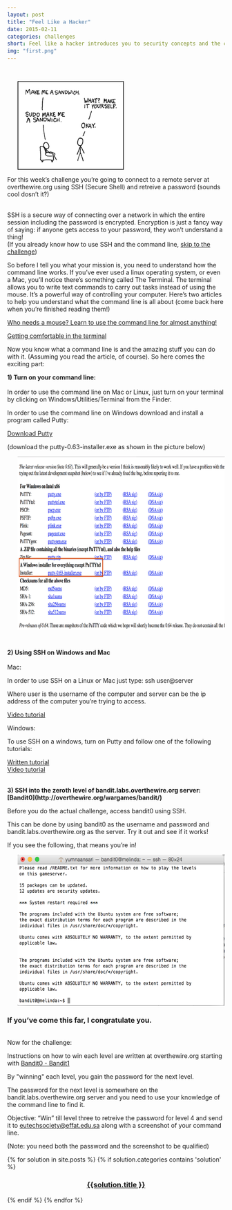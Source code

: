 ```yaml
---
layout: post
title: "Feel Like a Hacker"
date: 2015-02-11
categories: challenges
short: Feel like a hacker introduces you to security concepts and the command line. 
img: "first.png"
---
```

<br>


<div class="col">
              <ul class="list-inline intro-social-buttons text-center">
                       <img src="/img/challenges/first-1.png" alt="Smiley face" align="center" class="img-responsive" > 
               </ul>
</div>

For this week’s challenge you’re going to connect to a remote server at overthewire.org using SSH (Secure Shell) and retreive a password (sounds cool dosn’t it?)

<br>
SSH is a secure way of connecting over a network in which the entire session including the password is encrypted. Encryption is just a fancy way of saying: if anyone gets access to your password, they won’t understand a thing!

<br>
(If you already know how to use SSH and the command line, <a href="#challenge">skip to the challenge</a>)



So before I tell you what your mission is, you need to understand how the command line works. If you’ve ever used a linux operating system, or even a Mac, you’ll notice there’s something called The Terminal. The terminal allows you to write text commands to carry out tasks instead of using the mouse. It’s a powerful way of controlling your computer. Here’s two articles to help you understand what the command line is all about (come back here when you’re finished reading them!)


[Who needs a mouse? Learn to use the command line for almost anything!](http://lifehacker.com/5633909/who-needs-a-mouse-learn-to-use-the-command-line-for-almost-anything)

[Getting comfortable in the terminal](http://www.codecademy.com/blog/72-getting-comfortable-in-the-terminal-linux)


Now you know what a command line is and the amazing stuff you can do with it. (Assuming you read the article, of course). So here comes the exciting part:


<B>1) Turn on your command line:</B> <br><br>
In order to use the command line on Mac or Linux, just turn on your terminal by clicking on Windows/Utilities/Terminal from the Finder. 

In order to use the command line on Windows download and install a program called Putty: 

[Download Putty](http://www.chiark.greenend.org.uk/~sgtatham/putty/download.html)

(download the putty-0.63-installer.exe as shown in the picture below)

<div class="col">
              <ul class="list-inline intro-social-buttons text-center">
                       <img  width="550" height="400" src="/img/challenges/Installing-Putty.png" alt="Smiley face" align="middle" class="img-responsive" > 
               </ul>
  </div>
<br>

<B>2) Using SSH on Windows and Mac</B><br>
<br>
Mac:

In order to use SSH on a Linux or Mac just type: ssh user@server  

Where user is the username of the computer and server can be the ip address of the computer you’re trying to access. 

[Video tutorial](https://www.youtube.com/watch?v=2t6qRjV42xQ)


Windows:

To use SSH on a windows, turn on Putty and follow one of the following tutorials: 

[Written tutorial](http://internal.math.arizona.edu/services/computing/remote-access/shell/putty)<br>
[Video tutorial](https://www.youtube.com/watch?v=9AlSM9UjLpY)

<br>
<B>3) SSH into the zeroth level of bandit.labs.overthewire.org server: [Bandit0](http://overthewire.org/wargames/bandit/)</B> <br>

Before you do the actual challenge, access bandit0 using SSH. 

This can be done by using bandit0 as the username and password and bandit.labs.overthewire.org as the server.  Try it out and see if it works!


If you see the following, that means you’re in! <br>

<div class="col">
              <ul class="list-inline intro-social-buttons text-center">
                       <img width="500" height="350" src="/img/challenges/Screenshot-bandit-sign-in.png" alt="Smiley face" align="middle"> 
               </ul>
  </div>

<h3 class="list-inline intro-social-buttons text-center">If you’ve come this far, I congratulate you. </h3>
<br>
<a name="challenge"></a>
Now for the challenge:

Instructions on how to win each level are written at overthewire.org starting with [Bandit0 - Bandit1](http://overthewire.org/wargames/bandit/bandit1.html)

By "winning" each level, you gain the password for the next level. 

The password for the next level is somewhere on the bandit.labs.overthewire.org server and you need to use your knowledge of the command line to find it. 

Objective: “Win” till level three to retreive the password for level 4 and send it to <a href="mailto:euTechSociety@effat.edu.sa">eutechsociety@effat.edu.sa</a> along with a screenshot of your command line.

(Note: you need both the password and the screenshot to be qualified)

<div class="row">
      {% for solution in site.posts %}
      {% if solution.categories contains 'solution' %}
    <div style="text-align:center">
        <h3><a href="{{solution.url }}" class="btn btn-default" role="button">{{solution.title }}</a></h3>
  </div>
  {% endif %}
           {% endfor %}

</div>

